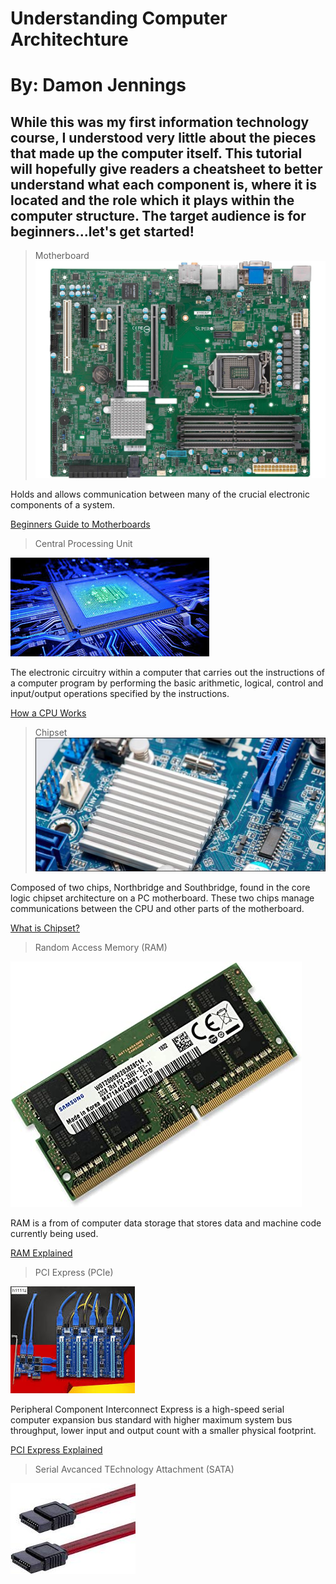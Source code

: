 # Understanding Computer Architechture
# By: Damon Jennings
## While this was my first information technology course, I understood very little about the pieces that made up the computer itself.  This tutorial will hopefully give readers a cheatsheet to better understand what each component is, where it is located and the role which it plays within the computer structure.  The target audience is for beginners...let's get started!

> Motherboard
![](motherboard.jpg)

Holds and allows communication between many of the crucial electronic components of a system.

[Beginners Guide to Motherboards](https://youtube.com/watch?v=ZnaQyGAg8Eg&feature=youtu.be)



> Central Processing Unit

![](CPU.jpg)

The electronic circuitry within a computer that carries out the instructions of a computer program by performing the basic arithmetic, logical, control and input/output operations specified by the instructions.

[How a CPU Works](https://youtube.com/watch?v=cNN_tTXABUA&feature=youtu.be)



> Chipset
![](chipset.jpg)

Composed of two chips, Northbridge and Southbridge, found in the core logic chipset architecture on a PC motherboard.  These two chips manage communications between the CPU and other parts of the motherboard.

[What is Chipset?](https://youtube.com/watch?v=eJm-qPHtfzl&feature=youtu.be)


>Random Access Memory (RAM)

![](ram.jpg)

RAM is a from of computer data storage that stores data and machine code currently being used.

[RAM Explained](https://youtube.com/watch?v=PVad0c2cljo&feature=youtu.be)

> PCI Express (PCIe)

![](pci.jpg)

Peripheral Component Interconnect Express is a high-speed serial computer expansion bus standard with higher maximum system bus throughput, lower input and output count with a smaller physical footprint.

[PCI Express Explained](https://youtube/com/watch?v=LSSHuMHbCWo&feature=youtu.be)

>Serial Avcanced TEchnology Attachment (SATA)

![](sata.jpg)
